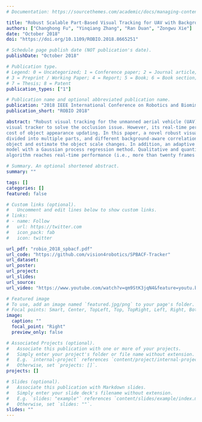 ```yaml
---
# Documentation: https://sourcethemes.com/academic/docs/managing-content/

title: "Robust Scalable Part-Based Visual Tracking for UAV with Background-Aware Correlation Filter"
authors: ["Changhong Fu", "Yinqiang Zhang", "Ran Duan", "Zongwu Xie"]
date: "October 2018"
doi: "https://doi.org/10.1109/ROBIO.2018.8665251"

# Schedule page publish date (NOT publication's date).
publishDate: "October 2018"

# Publication type.
# Legend: 0 = Uncategorized; 1 = Conference paper; 2 = Journal article;
# 3 = Preprint / Working Paper; 4 = Report; 5 = Book; 6 = Book section;
# 7 = Thesis; 8 = Patent
publication_types: ["1"]

# Publication name and optional abbreviated publication name.
publication: "2018 IEEE International Conference on Robotics and Biomimetics"
publication_short: "ROBIO 2018"

abstract: "Robust visual tracking for the unmanned aerial vehicle (UAV) is a challenging task in different types of civilian UAV applications. Although the classical correlation filter (CF) has been widely applied for UAV object tracking, the background of the object is not learned in the classical CF. In addition, the classical CF cannot estimate the object scale changes, and it is not able to cope with object occlusion effectively. Part-based tracking approach is often used for the
visual tracker to solve the occlusion issue. However, its real-time performance for the UAV cannot be achieved due to the high
cost of object appearance updating. In this paper, a novel robust visual tracker is presented for the UAV. The object is initially
divided into multiple parts, and different background-aware correlation filters are applied for these divided object parts, respectively. An efficient coarse-to-fine strategy with structure comparison and Bayesian inference approach is proposed to locate
object and estimate the object scale changes. In addition, an adaptive threshold is presented to update each local appearance
model with a Gaussian process regression method. Qualitative and quantitative tests show that the presented visual tracking
algorithm reaches real-time performance (i.e., more than twenty frames per second) on an i7 processor with 640×360 image resolution, and performs favorably against the most popular state-of-the-art visual trackers in terms of robustness and accuracy. To the best of our knowledge, it is the first time that this novel scalable part-based visual tracker is presented, and applied for the UAV tracking applications."

# Summary. An optional shortened abstract.
summary: ""

tags: []
categories: []
featured: false

# Custom links (optional).
#   Uncomment and edit lines below to show custom links.
# links:
# - name: Follow
#   url: https://twitter.com
#   icon_pack: fab
#   icon: twitter

url_pdf: "robio_2018_spbacf.pdf"
url_code: "https://github.com/vision4robotics/SPBACF-Tracker"
url_dataset:
url_poster:
url_project:
url_slides:
url_source:
url_video: "https://www.youtube.com/watch?v=qm9StK3jqN4&feature=youtu.be"

# Featured image
# To use, add an image named `featured.jpg/png` to your page's folder. 
# Focal points: Smart, Center, TopLeft, Top, TopRight, Left, Right, BottomLeft, Bottom, BottomRight.
image:
  caption: ""
  focal_point: "Right"
  preview_only: false

# Associated Projects (optional).
#   Associate this publication with one or more of your projects.
#   Simply enter your project's folder or file name without extension.
#   E.g. `internal-project` references `content/project/internal-project/index.md`.
#   Otherwise, set `projects: []`.
projects: []

# Slides (optional).
#   Associate this publication with Markdown slides.
#   Simply enter your slide deck's filename without extension.
#   E.g. `slides: "example"` references `content/slides/example/index.md`.
#   Otherwise, set `slides: ""`.
slides: ""
---
```

